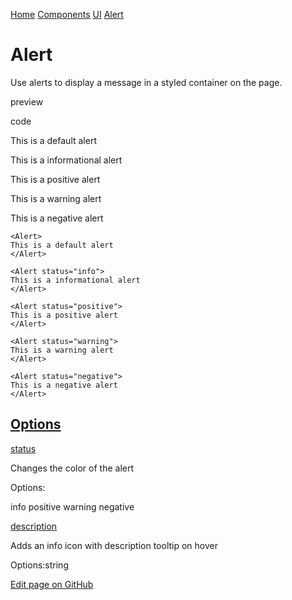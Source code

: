 [Home](https://docs.evidence.dev/) [Components](https://docs.evidence.dev/components) [UI](https://docs.evidence.dev/components/ui) [Alert](https://docs.evidence.dev/components/ui/alert)

# Alert

Use alerts to display a message in a styled container on the page.

preview

code

This is a default alert

This is a informational alert

This is a positive alert

This is a warning alert

This is a negative alert

```text-sm markdown
<Alert>
This is a default alert
</Alert>

<Alert status="info">
This is a informational alert
</Alert>

<Alert status="positive">
This is a positive alert
</Alert>

<Alert status="warning">
This is a warning alert
</Alert>

<Alert status="negative">
This is a negative alert
</Alert>
```

## [Options](https://docs.evidence.dev/components/ui/alert\#options)

[status](https://docs.evidence.dev/components/ui/alert#props-status)

Changes the color of the alert

Options:

info positive warning negative

[description](https://docs.evidence.dev/components/ui/alert#props-description)

Adds an info icon with description tooltip on hover

Options:string

[Edit page on GitHub](https://github.com/evidence-dev/evidence/edit/next/sites/docs/pages/components/ui/alert/index.md)